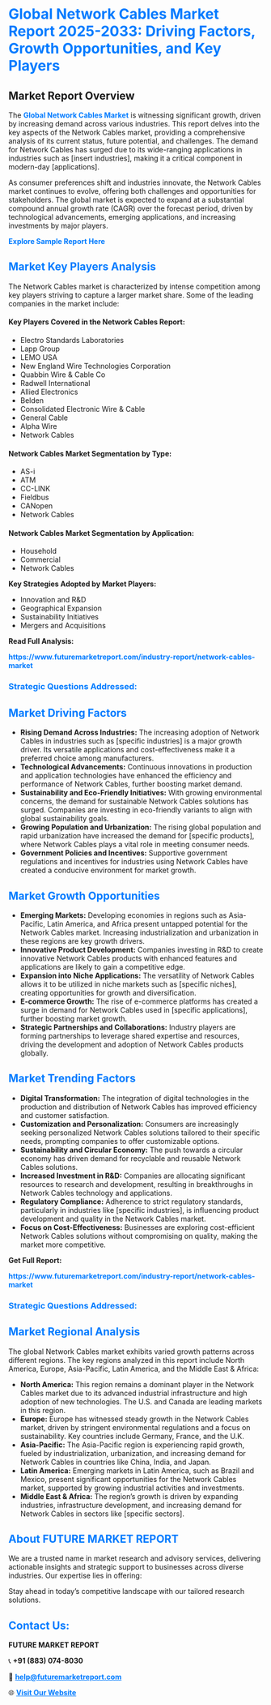 <h1 style="color: #007BFF;">Global Network Cables Market Report 2025-2033: Driving Factors, Growth Opportunities, and Key Players</h1>

<section id="overview">
<h2>Market Report Overview</h2>
<p>The <a href="https://www.futuremarketreport.com/industry-report/network-cables-market" style="color: #007BFF; text-decoration: none;"><strong>Global Network Cables Market</strong></a> is witnessing significant growth, driven by increasing demand across various industries. This report delves into the key aspects of the Network Cables market, providing a comprehensive analysis of its current status, future potential, and challenges. The demand for Network Cables has surged due to its wide-ranging applications in industries such as [insert industries], making it a critical component in modern-day [applications].</p>
<p>As consumer preferences shift and industries innovate, the Network Cables market continues to evolve, offering both challenges and opportunities for stakeholders. The global market is expected to expand at a substantial compound annual growth rate (CAGR) over the forecast period, driven by technological advancements, emerging applications, and increasing investments by major players.</p>
</section>

<section id="overview">
<p><a href="https://www.futuremarketreport.com/request-sample/reportId=107234" style="color: #007BFF; text-decoration: none;"><strong>Explore Sample Report Here</strong></a></p>
</section>

<section id="key-players">
<h2 style="color: #007BFF;">Market Key Players Analysis</h2>
<p>The Network Cables market is characterized by intense competition among key players striving to capture a larger market share. Some of the leading companies in the market include:</p>
<h4>Key Players Covered in the Network Cables Report:</h4>
<ul><li>Electro Standards Laboratories</li><li>Lapp Group</li><li>LEMO USA</li><li>New England Wire Technologies Corporation</li><li>Quabbin Wire &amp; Cable Co</li><li>Radwell International</li><li>Allied Electronics</li><li>Belden</li><li>Consolidated Electronic Wire &amp; Cable</li><li>General Cable</li><li>Alpha Wire</li><li>Network Cables</li></ul>
<h4>Network Cables Market Segmentation by Type:</h4>
<ul><li>AS-i</li><li>ATM</li><li>CC-LINK</li><li>Fieldbus</li><li>CANopen</li><li>Network Cables</li></ul>

<h4>Network Cables Market Segmentation by Application:</h4>
<ul><li>Household</li><li>Commercial</li><li>Network Cables</li></ul>
<p><strong>Key Strategies Adopted by Market Players:</strong></p>
<ul>
<li>Innovation and R&D</li>
<li>Geographical Expansion</li>
<li>Sustainability Initiatives</li>
<li>Mergers and Acquisitions</li>
</ul>
</section>

<section>
<p><strong>Read Full Analysis: </strong></p><a href="https://www.futuremarketreport.com/industry-report/network-cables-market" style="color: #007BFF; text-decoration: none;"><strong>https://www.futuremarketreport.com/industry-report/network-cables-market</strong></a>
<h3 style="color: #007BFF;">Strategic Questions Addressed:</h3>
</section>

<section id="driving-factors">
<h2 style="color: #007BFF;">Market Driving Factors</h2>
<ul>
<li><strong>Rising Demand Across Industries:</strong> The increasing adoption of Network Cables in industries such as [specific industries] is a major growth driver. Its versatile applications and cost-effectiveness make it a preferred choice among manufacturers.</li>
<li><strong>Technological Advancements:</strong> Continuous innovations in production and application technologies have enhanced the efficiency and performance of Network Cables, further boosting market demand.</li>
<li><strong>Sustainability and Eco-Friendly Initiatives:</strong> With growing environmental concerns, the demand for sustainable Network Cables solutions has surged. Companies are investing in eco-friendly variants to align with global sustainability goals.</li>
<li><strong>Growing Population and Urbanization:</strong> The rising global population and rapid urbanization have increased the demand for [specific products], where Network Cables plays a vital role in meeting consumer needs.</li>
<li><strong>Government Policies and Incentives:</strong> Supportive government regulations and incentives for industries using Network Cables have created a conducive environment for market growth.</li>
</ul>
</section>

<section id="growth-opportunities">
<h2 style="color: #007BFF;">Market Growth Opportunities</h2>
<ul>
<li><strong>Emerging Markets:</strong> Developing economies in regions such as Asia-Pacific, Latin America, and Africa present untapped potential for the Network Cables market. Increasing industrialization and urbanization in these regions are key growth drivers.</li>
<li><strong>Innovative Product Development:</strong> Companies investing in R&D to create innovative Network Cables products with enhanced features and applications are likely to gain a competitive edge.</li>
<li><strong>Expansion into Niche Applications:</strong> The versatility of Network Cables allows it to be utilized in niche markets such as [specific niches], creating opportunities for growth and diversification.</li>
<li><strong>E-commerce Growth:</strong> The rise of e-commerce platforms has created a surge in demand for Network Cables used in [specific applications], further boosting market growth.</li>
<li><strong>Strategic Partnerships and Collaborations:</strong> Industry players are forming partnerships to leverage shared expertise and resources, driving the development and adoption of Network Cables products globally.</li>
</ul>
</section>

<section id="trending-factors">
<h2 style="color: #007BFF;">Market Trending Factors</h2>
<ul>
<li><strong>Digital Transformation:</strong> The integration of digital technologies in the production and distribution of Network Cables has improved efficiency and customer satisfaction.</li>
<li><strong>Customization and Personalization:</strong> Consumers are increasingly seeking personalized Network Cables solutions tailored to their specific needs, prompting companies to offer customizable options.</li>
<li><strong>Sustainability and Circular Economy:</strong> The push towards a circular economy has driven demand for recyclable and reusable Network Cables solutions.</li>
<li><strong>Increased Investment in R&D:</strong> Companies are allocating significant resources to research and development, resulting in breakthroughs in Network Cables technology and applications.</li>
<li><strong>Regulatory Compliance:</strong> Adherence to strict regulatory standards, particularly in industries like [specific industries], is influencing product development and quality in the Network Cables market.</li>
<li><strong>Focus on Cost-Effectiveness:</strong> Businesses are exploring cost-efficient Network Cables solutions without compromising on quality, making the market more competitive.</li>
</ul>
</section>

<section>
<p><strong>Get Full Report: </strong></p><a href="https://www.futuremarketreport.com/industry-report/network-cables-market" style="color: #007BFF; text-decoration: none;"><strong>https://www.futuremarketreport.com/industry-report/network-cables-market</strong></a>
<h3 style="color: #007BFF;">Strategic Questions Addressed:</h3>
</section>


<section id="regional-analysis">
<h2 style="color: #007BFF;">Market Regional Analysis</h2>
<p>The global Network Cables market exhibits varied growth patterns across different regions. The key regions analyzed in this report include North America, Europe, Asia-Pacific, Latin America, and the Middle East & Africa:</p>
<ul>
<li><strong>North America:</strong> This region remains a dominant player in the Network Cables market due to its advanced industrial infrastructure and high adoption of new technologies. The U.S. and Canada are leading markets in this region.</li>
<li><strong>Europe:</strong> Europe has witnessed steady growth in the Network Cables market, driven by stringent environmental regulations and a focus on sustainability. Key countries include Germany, France, and the U.K.</li>
<li><strong>Asia-Pacific:</strong> The Asia-Pacific region is experiencing rapid growth, fueled by industrialization, urbanization, and increasing demand for Network Cables in countries like China, India, and Japan.</li>
<li><strong>Latin America:</strong> Emerging markets in Latin America, such as Brazil and Mexico, present significant opportunities for the Network Cables market, supported by growing industrial activities and investments.</li>
<li><strong>Middle East & Africa:</strong> The region’s growth is driven by expanding industries, infrastructure development, and increasing demand for Network Cables in sectors like [specific sectors].</li>
</ul>
</section>

<footer>
<h2 style="color: #007BFF;">About FUTURE MARKET REPORT</h2>
<p>We are a trusted name in market research and advisory services, delivering actionable insights and strategic support to businesses across diverse industries. Our expertise lies in offering:</p>

<p>Stay ahead in today’s competitive landscape with our tailored research solutions.</p>

<h2 style="color: #007BFF;">Contact Us:</h2>
<p><strong>FUTURE MARKET REPORT</strong></p>
<p>📞 <strong>+91 (883) 074-8030</strong></p>
<p>📧 <strong><a href="mailto:help@futuremarketreport.com" style="color: #007BFF;">help@futuremarketreport.com</a></strong></p>
<p>🌐 <strong><a href="https://www.futuremarketreport.com/" style="color: #007BFF;">Visit Our Website</a></strong></p>
</footer>